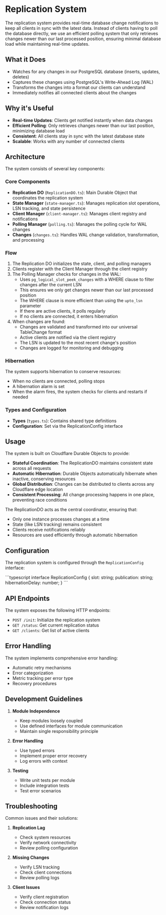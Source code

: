 # Replication System

The replication system provides real-time database change notifications to keep all clients in sync with the latest data. Instead of clients having to poll the database directly, we use an efficient polling system that only retrieves changes newer than our last processed position, ensuring minimal database load while maintaining real-time updates.

## What it Does

- Watches for any changes in our PostgreSQL database (inserts, updates, deletes)
- Captures these changes using PostgreSQL's Write-Ahead Log (WAL)
- Transforms the changes into a format our clients can understand
- Immediately notifies all connected clients about the changes

## Why it's Useful

- **Real-time Updates**: Clients get notified instantly when data changes
- **Efficient Polling**: Only retrieves changes newer than our last position, minimizing database load
- **Consistent**: All clients stay in sync with the latest database state
- **Scalable**: Works with any number of connected clients

## Architecture

The system consists of several key components:

### Core Components

- **Replication DO** (`ReplicationDO.ts`): Main Durable Object that coordinates the replication system
- **State Manager** (`state-manager.ts`): Manages replication slot operations, LSN tracking, and state persistence
- **Client Manager** (`client-manager.ts`): Manages client registry and notifications
- **Polling Manager** (`polling.ts`): Manages the polling cycle for WAL changes
- **Changes** (`changes.ts`): Handles WAL change validation, transformation, and processing

### Flow

1. The Replication DO initializes the state, client, and polling managers
2. Clients register with the Client Manager through the client registry
3. The Polling Manager checks for changes in the WAL:
   - Uses `pg_logical_slot_peek_changes` with a WHERE clause to filter changes after the current LSN
   - This ensures we only get changes newer than our last processed position
   - The WHERE clause is more efficient than using the `upto_lsn` parameter
   - If there are active clients, it polls regularly
   - If no clients are connected, it enters hibernation
4. When changes are found:
   - Changes are validated and transformed into our universal TableChange format
   - Active clients are notified via the client registry
   - The LSN is updated to the most recent change's position
   - Changes are logged for monitoring and debugging

### Hibernation

The system supports hibernation to conserve resources:
- When no clients are connected, polling stops
- A hibernation alarm is set
- When the alarm fires, the system checks for clients and restarts if needed

### Types and Configuration

- **Types** (`types.ts`): Contains shared type definitions
- **Configuration**: Set via the ReplicationConfig interface

## Usage

The system is built on Cloudflare Durable Objects to provide:
- **Stateful Coordination**: The ReplicationDO maintains consistent state across all requests
- **Automatic Hibernation**: Durable Objects automatically hibernate when inactive, conserving resources
- **Global Distribution**: Changes can be distributed to clients across any Cloudflare edge location
- **Consistent Processing**: All change processing happens in one place, preventing race conditions

The ReplicationDO acts as the central coordinator, ensuring that:
- Only one instance processes changes at a time
- State (like LSN tracking) remains consistent
- Clients receive notifications reliably
- Resources are used efficiently through automatic hibernation

## Configuration

The replication system is configured through the `ReplicationConfig` interface:

\`\`\`typescript
interface ReplicationConfig {
  slot: string;
  publication: string;
  hibernationDelay: number;
}
\`\`\`

## API Endpoints

The system exposes the following HTTP endpoints:

- `POST /init`: Initialize the replication system
- `GET /status`: Get current replication status
- `GET /clients`: Get list of active clients

## Error Handling

The system implements comprehensive error handling:
- Automatic retry mechanisms
- Error categorization
- Metric tracking per error type
- Recovery procedures

## Development Guidelines

1. **Module Independence**
   - Keep modules loosely coupled
   - Use defined interfaces for module communication
   - Maintain single responsibility principle

2. **Error Handling**
   - Use typed errors
   - Implement proper error recovery
   - Log errors with context

3. **Testing**
   - Write unit tests per module
   - Include integration tests
   - Test error scenarios

## Troubleshooting

Common issues and their solutions:

1. **Replication Lag**
   - Check system resources
   - Verify network connectivity
   - Review polling configuration

2. **Missing Changes**
   - Verify LSN tracking
   - Check client connections
   - Review polling logs

3. **Client Issues**
   - Verify client registration
   - Check connection status
   - Review notification logs 